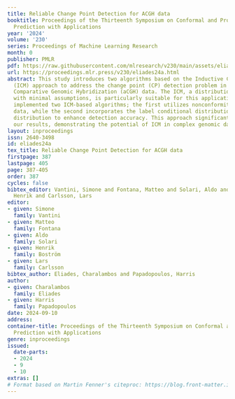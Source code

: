 ```yaml
---
title: Reliable Change Point Detection for ACGH data
booktitle: Proceedings of the Thirteenth Symposium on Conformal and Probabilistic
  Prediction with Applications
year: '2024'
volume: '230'
series: Proceedings of Machine Learning Research
month: 0
publisher: PMLR
pdf: https://raw.githubusercontent.com/mlresearch/v230/main/assets/eliades24a/eliades24a.pdf
url: https://proceedings.mlr.press/v230/eliades24a.html
abstract: This study introduces two algorithms based on the Inductive Conformal Martingale
  (ICM) approach to address the change point (CP) detection problem in array-based
  Comparative Genomic Hybridization (aCGH) data. The ICM, a distribution-free approach
  with minimal assumptions, is particularly suitable for this application. We have
  implemented two ICM-based algorithms; the first utilizes nonconformities from preprocessed
  data, while the second incorporates the label conditional distribution and the labels’
  distribution to enhance detection accuracy. This approach significantly improves
  our results, demonstrating the potential of ICM in complex genomic data analysis.
layout: inproceedings
issn: 2640-3498
id: eliades24a
tex_title: Reliable Change Point Detection for ACGH data
firstpage: 387
lastpage: 405
page: 387-405
order: 387
cycles: false
bibtex_editor: Vantini, Simone and Fontana, Matteo and Solari, Aldo and Bostr\"{o}m,
  Henrik and Carlsson, Lars
editor:
- given: Simone
  family: Vantini
- given: Matteo
  family: Fontana
- given: Aldo
  family: Solari
- given: Henrik
  family: Boström
- given: Lars
  family: Carlsson
bibtex_author: Eliades, Charalambos and Papadopoulos, Harris
author:
- given: Charalambos
  family: Eliades
- given: Harris
  family: Papadopoulos
date: 2024-09-10
address:
container-title: Proceedings of the Thirteenth Symposium on Conformal and Probabilistic
  Prediction with Applications
genre: inproceedings
issued:
  date-parts:
  - 2024
  - 9
  - 10
extras: []
# Format based on Martin Fenner's citeproc: https://blog.front-matter.io/posts/citeproc-yaml-for-bibliographies/
---
```

